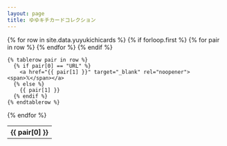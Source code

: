 ```yaml
---
layout: page
title: ゆゆキチカードコレクション
---
```

<table>
  {% for row in site.data.yuyukichicards %}
    {% if forloop.first %}
    <tr>
      {% for pair in row %}
        <th>{{ pair[0] }}</th>
      {% endfor %}
    </tr>
    {% endif %}

    {% tablerow pair in row %}
      {% if pair[0] == "URL" %}
        <a href="{{ pair[1] }}" target="_blank" rel="noopener"><span>𝕏</span></a>
      {% else %}
        {{ pair[1] }}
      {% endif %}
    {% endtablerow %}
  {% endfor %}
</table>